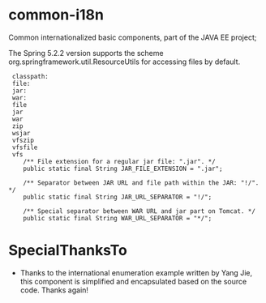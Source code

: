 # common-i18n
Common internationalized basic components, part of the JAVA EE project;


The Spring 5.2.2 version supports the scheme org.springframework.util.ResourceUtils for accessing files by default.
```
 classpath:
 file:
 jar:
 war:
 file
 jar
 war
 zip
 wsjar
 vfszip
 vfsfile
 vfs
	/** File extension for a regular jar file: ".jar". */
	public static final String JAR_FILE_EXTENSION = ".jar";

	/** Separator between JAR URL and file path within the JAR: "!/". */
	public static final String JAR_URL_SEPARATOR = "!/";

	/** Special separator between WAR URL and jar part on Tomcat. */
	public static final String WAR_URL_SEPARATOR = "*/";
```

# SpecialThanksTo
- Thanks to the international enumeration example written by Yang Jie, this component is simplified and encapsulated based on the source code. Thanks again!
